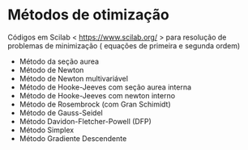 # Métodos de otimização

Códigos em Scilab < https://www.scilab.org/ > para resolução de problemas de minimização ( equações de primeira e segunda ordem)

* Método da seção aurea
* Método de Newton
* Método de Newton multivariável 
* Método de Hooke-Jeeves com seção aurea interna
* Método de Hooke-Jeeves com newton interno
* Método de Rosembrock (com Gran Schimidt)
* Método de Gauss-Seidel
* Método Davidon-Fletcher-Powell (DFP)
* Método Simplex
* Método Gradiente Descendente 

